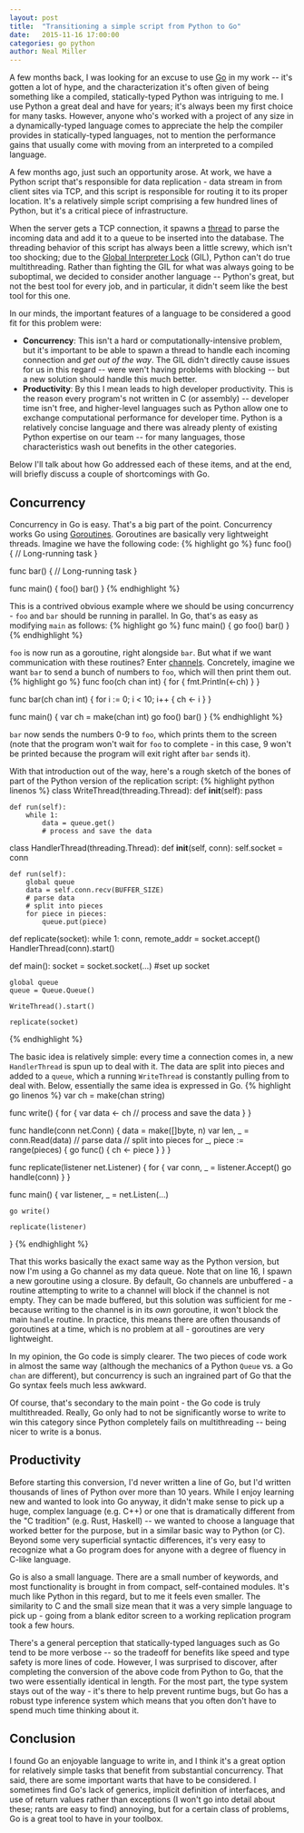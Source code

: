 ```yaml
---
layout: post
title:  "Transitioning a simple script from Python to Go"
date:   2015-11-16 17:00:00
categories: go python
author: Neal Miller
---
```

A few months back, I was looking for an excuse to use [Go](http://golang.org) in my work -- it's gotten a lot of hype, and the characterization it's often given of being something like a compiled, statically-typed Python was intriguing to me.
I use Python a great deal and have for years; it's always been my first choice for many tasks.
However, anyone who's worked with a project of any size in a dynamically-typed language comes to appreciate the help the compiler provides in statically-typed languages, not to mention the performance gains that usually come with moving from an interpreted to a compiled language.

A few months ago, just such an opportunity arose.
At work, we have a Python script that's responsible for data replication - data stream in from client sites via TCP, and this script is responsible for routing it to its proper location.
It's a relatively simple script comprising a few hundred lines of Python, but it's a critical piece of infrastructure.

When the server gets a TCP connection, it spawns a [thread](http://docs.python.org/2/library/threading.html) to parse the incoming data and add it to a queue to be inserted into the database.
The threading behavior of this script has always been a little screwy, which isn't too shocking; due to the [Global Interpreter Lock](https://wiki.python.org/moin/GlobalInterpreterLock) (GIL), Python can't do true multithreading.
Rather than fighting the GIL for what was always going to be suboptimal, we decided to consider another language -- Python's great, but not the best tool for every job, and in particular, it didn't seem like the best tool for this one.

In our minds, the important features of a language to be considered a good fit for this problem were:

* **Concurrency**: This isn't a hard or computationally-intensive problem, but it's important to be able to spawn a thread to handle each incoming connection and *get out of the way*.  The GIL didn't directly cause issues for us in this regard -- were wen't having problems with blocking -- but a new solution should handle this much better.
* **Productivity**: By this I mean leads to high developer productivity.  This is the reason every program's not written in C (or assembly) -- developer time isn't free, and higher-level languages such as Python allow one to exchange computational performance for developer time.  Python is a relatively concise language and there was already plenty of existing Python expertise on our team -- for many languages, those characteristics wash out benefits in the other categories.

Below I'll talk about how Go addressed each of these items, and at the end, will briefly discuss a couple of shortcomings with Go.
 
## Concurrency

Concurrency in Go is easy.
That's a big part of the point.
Concurrency works Go using [Goroutines](https://gobyexample.com/goroutines).
Goroutines are basically very lightweight threads.  Imagine we have the following code:
{% highlight go %}
func foo() {
    // Long-running task
}

func bar() {
    // Long-running task
}

func main() {
    foo()
    bar()
}
{% endhighlight %}

This is a contrived obvious example where we should be using concurrency - `foo` and `bar` should be running in parallel.  In Go, that's as easy as modifying `main` as follows:
{% highlight go %}
func main() {
    go foo()
    bar()
}
{% endhighlight %}

`foo` is now run as a goroutine, right alongside `bar`.  But what if we want communication with these routines?  Enter [channels](https://gobyexample.com/channels).  Concretely, imagine we want `bar` to send a bunch of numbers to `foo`, which will then print them out.
{% highlight go %}
func foo(ch chan int) {
    for {
        fmt.Println(<-ch)
    }
}

func bar(ch chan int) {
    for i := 0; i < 10; i++ {
        ch <- i
    }
}

func main() {
    var ch = make(chan int)
    go foo()
    bar()
}
{% endhighlight %}

`bar` now sends the numbers 0-9 to `foo`, which prints them to the screen (note that the program won't wait for `foo` to complete - in this case, 9 won't be printed because the program will exit right after `bar` sends it).

With that introduction out of the way, here's a rough sketch of the bones of part of the Python version of the replication script:
{% highlight python linenos %}
class WriteThread(threading.Thread):
    def __init__(self):
        pass

    def run(self):
        while 1:
            data = queue.get()
            # process and save the data

class HandlerThread(threading.Thread):
    def __init__(self, conn):
        self.socket = conn

    def run(self):
        global queue
        data = self.conn.recv(BUFFER_SIZE)
        # parse data
        # split into pieces
        for piece in pieces:
            queue.put(piece)

def replicate(socket):
    while 1:
        conn, remote_addr = socket.accept()
        HandlerThread(conn).start()

def main():
    socket = socket.socket(...)
    #set up socket

    global queue
    queue = Queue.Queue()

    WriteThread().start()

    replicate(socket)
{% endhighlight %}

The basic idea is relatively simple: every time a connection comes in, a new `HandlerThread` is spun up to deal with it.
The data are split into pieces and added to a `queue`, which a running `WriteThread` is constantly pulling from to deal with.
Below, essentially the same idea is expressed in Go.
{% highlight go linenos %}
var ch = make(chan string)

func write() {
    for {
        var data <- ch
        // process and save the data
    }
}

func handle(conn net.Conn) {
    data = make([]byte, n)
    var len, _ = conn.Read(data)
    // parse data
    // split into pieces
    for _, piece := range(pieces) {
        go func() { ch <- piece }
    }
}

func replicate(listener net.Listener) {
    for {
        var conn, _ = listener.Accept()
        go handle(conn)
    }
}

func main() {
    var listener, _ = net.Listen(...)

    go write()

    replicate(listener)
}
{% endhighlight %}

That this works basically the exact same way as the Python version, but now I'm using a Go channel as my data queue.  Note that on line 16, I spawn a new goroutine using a closure.
By default, Go channels are unbuffered - a routine attempting to write to a channel will block if the channel is not empty.
They can be made buffered, but this solution was sufficient for me - because writing to the channel is in its *own* goroutine, it won't block the main `handle` routine.
In practice, this means there are often thousands of goroutines at a time, which is no problem at all - goroutines are very lightweight.

In my opinion, the Go code is simply clearer.
The two pieces of code work in almost the same way (although the mechanics of a Python `Queue` vs. a Go `chan` are different), but concurrency is such an ingrained part of Go that the Go syntax feels much less awkward.

Of course, that's secondary to the main point - the Go code is truly multithreaded.
Really, Go only had to not be significantly worse to write to win this category since Python completely fails on multithreading -- being nicer to write is a bonus. 
 
## Productivity

Before starting this conversion, I'd never written a line of Go, but I'd written thousands of lines of Python over more than 10 years.
While I enjoy learning new and wanted to look into Go anyway, it didn't make sense to pick up a huge, complex language (e.g. C++) or one that is dramatically different from the "C tradition" (e.g. Rust, Haskell) -- we wanted to choose a language that worked better for the purpose, but in a similar basic way to Python (or C).
Beyond some very superficial syntactic differences, it's very easy to recognize what a Go program does for anyone with a degree of fluency in C-like language.

Go is also a small language.
There are a small number of keywords, and most functionality is brought in from compact, self-contained modules.
It's much like Python in this regard, but to me it feels even smaller.
The similarity to C and the small size mean that it was a very simple language to pick up - going from a blank editor screen to a working replication program took a few hours.

There's a general perception that statically-typed languages such as Go tend to be more verbose -- so the tradeoff for benefits like speed and type safety is more lines of code.
However, I was surprised to discover, after completing the conversion of the above code from Python to Go, that the two were essentially identical in length.
For the most part, the type system stays out of the way - it's there to help prevent runtime bugs, but Go has a robust type inference system which means that you often don't have to spend much time thinking about it.

## Conclusion

I found Go an enjoyable language to write in, and I think it's a great option for relatively simple tasks that benefit from substantial concurrency.
That said, there are some important warts that have to be considered.
I sometimes find Go's lack of generics, implicit definition of interfaces, and use of return values rather than exceptions (I won't go into detail about these; rants are easy to find) annoying, but for a certain class of problems, Go is a great tool to have in your toolbox.